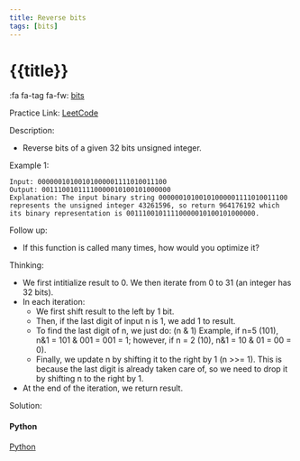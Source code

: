 ```yaml
---
title: Reverse bits
tags: [bits]
---
```


# {{title}}

:fa fa-tag fa-fw: [bits]({{tagspath}}/bits)

Practice Link: [LeetCode](https://leetcode.com/problems/reverse-bits/)

Description:

- Reverse bits of a given 32 bits unsigned integer.

Example 1:

```text
Input: 00000010100101000001111010011100
Output: 00111001011110000010100101000000
Explanation: The input binary string 00000010100101000001111010011100 represents the unsigned integer 43261596, so return 964176192 which its binary representation is 00111001011110000010100101000000.
```

Follow up:

- If this function is called many times, how would you optimize it?

Thinking:

- We first intitialize result to 0. We then iterate from 0 to 31 (an integer has 32 bits).
- In each iteration:
  - We first shift result to the left by 1 bit.
  - Then, if the last digit of input n is 1, we add 1 to result.
  - To find the last digit of n, we just do: (n & 1)
    Example, if n=5 (101), n&1 = 101 & 001 = 001 = 1;
    however, if n = 2 (10), n&1 = 10 & 01 = 00 = 0).
  - Finally, we update n by shifting it to the right by 1 (n >>= 1). This is because the last digit is already taken care of, so we need to drop it by shifting n to the right by 1.
- At the end of the iteration, we return result.

Solution:

<!-- tabs:start -->
#### **Python**

[Python](../pycode/binary/reverse-bits.py ':include :type=code')
<!-- tabs:end -->
